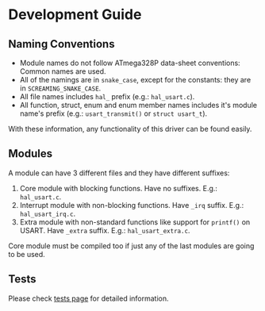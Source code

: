 # Development Guide

## Naming Conventions

* Module names do not follow ATmega328P data-sheet conventions: Common names are
used.
* All of the namings are in `snake_case`, except for the constants: they are in
`SCREAMING_SNAKE_CASE`.
* All file names includes `hal_` prefix (e.g.: `hal_usart.c`).
* All function, struct, enum and enum member names includes it's module name's
prefix (e.g.: `usart_transmit()` or `struct usart_t`).

With these information, any functionality of this driver can be found easily.

## Modules

A module can have 3 different files and they have different suffixes:

1. Core module with blocking functions. Have no suffixes. E.g.: `hal_usart.c`.
2. Interrupt module with non-blocking functions. Have `_irq` suffix. E.g.:
`hal_usart_irq.c`.
3. Extra module with non-standard functions like support for `printf()` on
USART. Have `_extra` suffix. E.g.: `hal_usart_extra.c`.

Core module must be compiled too if just any of the last modules are going to be
used.

## Tests

Please check [tests page](../tests/README.md) for detailed information.
